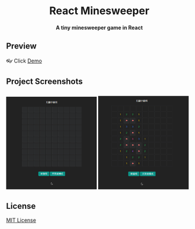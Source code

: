 <h1 align="center">
  React Minesweeper
</h1>
<h4 align="center">A tiny minesweeper game in React</h4>

## Preview

👓 Click [Demo](https://sankeyangshu.github.io/react-minesweeper/)

## Project Screenshots

<img src="/media/minesweeper.png" width="48.6%" >
<img src="/media/minesweeper-win.png" width="48.6%" style="margin-top:10px">

## License

[MIT License](https://github.com/sankeyangshu/react-minesweeper/blob/master/LICENSE)
